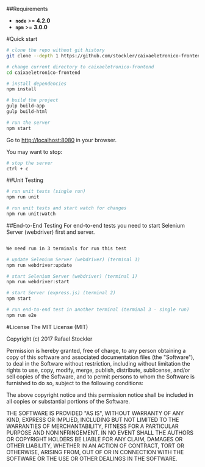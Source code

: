 ##Requirements

- **`node`** >= **4.2.0**
- **`npm`** >= **3.0.0**

#Quick start
```bash
# clone the repo without git history
git clone --depth 1 https://github.com/stockler/caixaeletronico-frontend.git

# change current directory to caixaeletronico-frontend
cd caixaeletronico-frontend

# install dependencies
npm install

# build the project
gulp build-app
gulp build-html

# run the server
npm start
```
Go to [http://localhost:8080](http://localhost:8080) in your browser.

You may want to stop:
```bash
# stop the server
ctrl + c

```

##Unit Testing
```bash
# run unit tests (single run)
npm run unit

# run unit tests and start watch for changes
npm run unit:watch

```

##End-to-End Testing
For end-to-end tests you need to start Selenium Server (webdriver) first and server.
```bash

We need run in 3 terminals for run this test

# update Selenium Server (webdriver) (terminal 1)
npm run webdriver:update

# start Selenium Server (webdriver) (terminal 1)
npm run webdriver:start

# start Server (express.js) (terminal 2)
npm start

# run end-to-end test in another terminal (terminal 3 - single run)
npm run e2e
```

#License
The MIT License (MIT)

Copyright (c) 2017 Rafael Stockler

Permission is hereby granted, free of charge, to any person obtaining a copy
of this software and associated documentation files (the "Software"), to deal
in the Software without restriction, including without limitation the rights
to use, copy, modify, merge, publish, distribute, sublicense, and/or sell
copies of the Software, and to permit persons to whom the Software is
furnished to do so, subject to the following conditions:

The above copyright notice and this permission notice shall be included in all
copies or substantial portions of the Software.

THE SOFTWARE IS PROVIDED "AS IS", WITHOUT WARRANTY OF ANY KIND, EXPRESS OR
IMPLIED, INCLUDING BUT NOT LIMITED TO THE WARRANTIES OF MERCHANTABILITY,
FITNESS FOR A PARTICULAR PURPOSE AND NONINFRINGEMENT. IN NO EVENT SHALL THE
AUTHORS OR COPYRIGHT HOLDERS BE LIABLE FOR ANY CLAIM, DAMAGES OR OTHER
LIABILITY, WHETHER IN AN ACTION OF CONTRACT, TORT OR OTHERWISE, ARISING FROM,
OUT OF OR IN CONNECTION WITH THE SOFTWARE OR THE USE OR OTHER DEALINGS IN THE
SOFTWARE.
